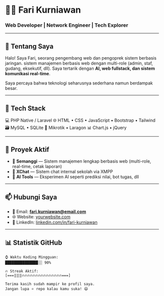 # 👨‍💻 Fari Kurniawan

### Web Developer | Network Engineer | Tech Explorer

---

## 🚀 Tentang Saya

Halo! Saya Fari, seorang pengembang web dan pengoprek sistem berbasis jaringan. sistem manajemen berbasis web dengan multi-role (admin, staf, gudang, eksekutif, dll). Saya tertarik dengan **AI, web fullstack, dan sistem komunikasi real-time**.

Saya percaya bahwa teknologi seharusnya sederhana namun berdampak besar.

---

## 🧰 Tech Stack

💻 PHP Native / Laravel
🌐 HTML • CSS • JavaScript • Bootstrap • Tailwind
🗃️ MySQL • SQLite
📡 Mikrotik • Laragon
📊 Chart.js • jQuery


---

## 📂 Proyek Aktif

- 🔧 **Semanggi** — Sistem manajemen lengkap berbasis web (multi-role, real-time, cetak laporan)
- 💬 **XChat** — Sistem chat internal sekolah via XMPP
- 🧠 **AI Tools** — Eksperimen AI seperti prediksi nilai, bot tugas, dll

---

## 📫 Hubungi Saya

- 📧 Email: **fari.kurniawan@email.com**
- 🌐 Website: [yourwebsite.com](https://yourwebsite.com)
- 💼 LinkedIn: [linkedin.com/in/fari-kurniawan](https://linkedin.com/in/fari-kurniawan)

---

## 📊 Statistik GitHub

```text
⌚ Waktu Koding Mingguan:
███████████████░░ 90%

🔥 Streak Aktif:
[===⣿⣿⣿🔥🔥🔥🔥🔥🔥🔥🔥🔥🔥🔥🔥🔥🔥🔥===]

Terima kasih sudah mampir ke profil saya.
Jangan lupa ⭐ repo kalau kamu suka! 😄

